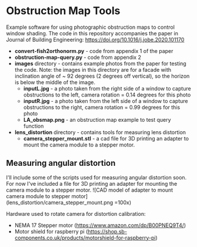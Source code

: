 # Obstruction Map Tools

Example software for using photographic obstruction maps to control window shading.
The code in this repository accompanies the paper in Journal of Building Engineering: https://doi.org/10.1016/j.jobe.2020.101170

  * **convert-fish2orthonorm.py** - code from appendix 1 of the paper
  * **obstruction-map-query.py** - code from appendix 2
  * **images** directory - contains example photos from the paper for testing the code. Note: the images in this directory are for a facade with inclination angle of ~ 92 degrees (2 degrees off vertical), so the horizon is below the middle of the image.
    * **inputL.jpg** - a photo taken from the right side of a window to capture obstructions to the left, camera rotation = 0.14 degrees for this photo
    * **inputR.jpg** - a photo taken from the left side of a window to capture obstructions to the right, camera rotation = 0.99 degrees for this photo
    * **LA_obsmap.png** - an obstruction map example to test query function
  * **lens_distortion** directory - contains tools for measuring lens distortion
    * **camera_stepper_mount.stl** - a cad file for 3D printing an adapter to mount the camera module to a stepper motor.

## Measuring angular distortion

I'll include some of the scripts used for measuring angular distortion soon. For now I've included a file for 3D printing an adapter for mounting the camera module to a stepper motor.
![CAD model of adapter to mount camera module to stepper motor](lens_distortion/camera_stepper_mount.png =100x)

Hardware used to rotate camera for distortion calibration:
  * NEMA 17 Stepper motor (https://www.amazon.com/dp/B00PNEQ9T4/)
  * Motor shield for raspberry pi (https://shop.sb-components.co.uk/products/motorshield-for-raspberry-pi)
  

